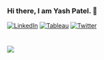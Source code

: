 ### Hi there, I am Yash Patel. 👋

[![LinkedIn](https://img.icons8.com/doodle/32/000000/linkedin--v2.png)][1]
[![Tableau](https://img.icons8.com/color/32/000000/tableau-software.png)][2]
[![Twitter](https://img.icons8.com/doodle/32/000000/twitter--v1.png)][3]

[1]: https://www.linkedin.com/in/yashpatel2911/
[2]: https://public.tableau.com/profile/yashpatel2911/
[3]: https://twitter.com/yash_killerboy

#
<img src="https://github-readme-stats.vercel.app/api?username=yashpatel2911&show_icons=true">
